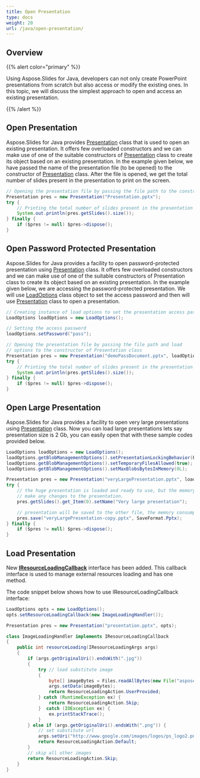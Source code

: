 ```yaml
---
title: Open Presentation
type: docs
weight: 20
url: /java/open-presentation/
---
```


## **Overview**
{{% alert color="primary" %}} 

Using Aspose.Slides for Java, developers can not only create PowerPoint presentations from scratch but also access or modify the existing ones. In this topic, we will discuss the simplest approach to open and access an existing presentation.

{{% /alert %}} 

## **Open Presentation**
Aspose.Slides for Java provides [Presentation](https://apireference.aspose.com/java/slides/com.aspose.slides/Presentation) class that is used to open an existing presentation. It offers few overloaded constructors and we can make use of one of the suitable constructors of [Presentation](https://apireference.aspose.com/slides/java/com.aspose.slides/Presentation) class to create its object based on an existing presentation. In the example given below, we have passed the name of the presentation file (to be opened) to the constructor of [Presentation](https://apireference.aspose.com/slides/java/com.aspose.slides/Presentation) class. After the file is opened, we get the total number of slides present in the presentation to print on the screen.

```java
// Opening the presentation file by passing the file path to the constructor of Presentation class
Presentation pres = new Presentation("Presentation.pptx");
try {
    // Printing the total number of slides present in the presentation
    System.out.println(pres.getSlides().size());
} finally {
    if ($pres != null) $pres->dispose();
}
```

## **Open Password Protected Presentation**
Aspose.Slides for Java provides a facility to open password-protected presentation using [Presentation](https://apireference.aspose.com/java/slides/com.aspose.slides/Presentation) class. It offers few overloaded constructors and we can make use of one of the suitable constructors of Presentation class to create its object based on an existing presentation. In the example given below, we are accessing the password-protected presentation. We will use [LoadOptions](https://apireference.aspose.com/java/slides/com.aspose.slides/LoadOptionsOptions) class object to set the access password and then will use [Presentation](https://apireference.aspose.com/java/slides/com.aspose.slides/Presentation) class to open a presentation.

```java
// Creating instance of load options to set the presentation access password
LoadOptions loadOptions = new LoadOptions();

// Setting the access password
loadOptions.setPassword("pass");

// Opening the presentation file by passing the file path and load
// options to the constructor of Presentation class
Presentation pres = new Presentation("demoPassDocument.pptx", loadOptions);
try {
    // Printing the total number of slides present in the presentation
    System.out.println(pres.getSlides().size());
} finally {
    if ($pres != null) $pres->dispose();
}
```

## **Open Large Presentation**
Aspose.Slides for Java provides a facility to open very large presentations using [Presentation](https://apireference.aspose.com/java/slides/com.aspose.slides/Presentation) class. Now you can load large presentations lets say presentation size is 2 Gb, you can easily open that with these sample codes provided below.

```java
LoadOptions loadOptions = new LoadOptions();
loadOptions.getBlobManagementOptions().setPresentationLockingBehavior(PresentationLockingBehavior.KeepLocked);
loadOptions.getBlobManagementOptions().setTemporaryFilesAllowed(true);
loadOptions.getBlobManagementOptions().setMaxBlobsBytesInMemory(0L);

Presentation pres = new Presentation("veryLargePresentation.pptx", loadOptions);
try {
    // the huge presentation is loaded and ready to use, but the memory consumption is still low.
    // make any changes to the presentation.
    pres.getSlides().get_Item(0).setName("Very large presentation");

    // presentation will be saved to the other file, the memory consumptions still low during saving.
    pres.save("veryLargePresentation-copy.pptx", SaveFormat.Pptx);
} finally {
    if ($pres != null) $pres->dispose();
}
```

## **Load Presentation**
New [**IResourceLoadingCallback**](https://apireference.aspose.com/java/slides/com.aspose.slides/IResourceLoadingCallback) interface has been added. 
This callback interface is used to manage external resources loading and has one method.

The code snippet below shows how to use IResourceLoadingCallback interface:

```java
LoadOptions opts = new LoadOptions();
opts.setResourceLoadingCallback(new ImageLoadingHandler());

Presentation pres = new Presentation("presentation.pptx", opts);
```
```java
class ImageLoadingHandler implements IResourceLoadingCallback 
{
    public int resourceLoading(IResourceLoadingArgs args) 
    {
        if (args.getOriginalUri().endsWith(".jpg")) 
        {
            try // load substitute image
            {
                byte[] imageBytes = Files.readAllBytes(new File("aspose-logo.jpg").toPath());
                args.setData(imageBytes);
                return ResourceLoadingAction.UserProvided;
            } catch (RuntimeException ex) {
                return ResourceLoadingAction.Skip;
            }  catch (IOException ex) {
                ex.printStackTrace();
            }
        } else if (args.getOriginalUri().endsWith(".png")) {
            // set substitute url
            args.setUri("http://www.google.com/images/logos/ps_logo2.png");
            return ResourceLoadingAction.Default;
        }
        // skip all other images
        return ResourceLoadingAction.Skip;
    }
}
```
